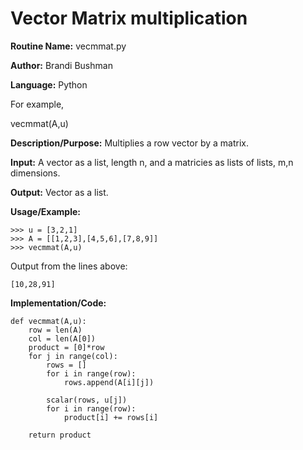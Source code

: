 # Vector Matrix multiplication

**Routine Name:**          vecmmat.py

**Author:** Brandi Bushman

**Language:** Python

For example,

  vecmmat(A,u)


**Description/Purpose:** Multiplies a row vector by a matrix. 

**Input:** A vector as a list, length n, and a matricies as lists of lists, m,n dimensions. 

**Output:** Vector as a list.

**Usage/Example:**
~~~
>>> u = [3,2,1]
>>> A = [[1,2,3],[4,5,6],[7,8,9]]
>>> vecmmat(A,u)
~~~      
Output from the lines above:
~~~
[10,28,91]
~~~

**Implementation/Code:**
 
~~~
def vecmmat(A,u):
    row = len(A)
    col = len(A[0])
    product = [0]*row
    for j in range(col):
        rows = []
        for i in range(row):
            rows.append(A[i][j])
        
        scalar(rows, u[j])
        for i in range(row):
            product[i] += rows[i]
        
    return product

~~~
